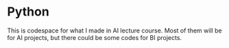 # Python

This is codespace for what I made in AI lecture course.
Most of them will be for AI projects, but there could be some codes for BI projects.
